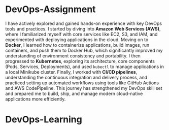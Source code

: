 ﻿# DevOps-Assignment
I have actively explored and gained hands-on experience with key DevOps tools and practices. I started by diving into **Amazon Web Services (AWS)**, where I familiarized myself with core services like EC2, S3, and IAM, and experimented with deploying applications in the cloud. Moving on to **Docker**, I learned how to containerize applications, build images, run containers, and push them to Docker Hub, which significantly improved my understanding of environment consistency and portability. I then progressed to **Kubernetes**, exploring its architecture, core components (Pods, Services, Deployments), and used `kubectl` to manage applications in a local Minikube cluster. Finally, I worked with **CI/CD pipelines**, understanding the continuous integration and delivery process, and practiced setting up automated workflows using tools like GitHub Actions and AWS CodePipeline. This journey has strengthened my DevOps skill set and prepared me to build, ship, and manage modern cloud-native applications more efficiently.
# DevOps-Learning
